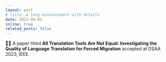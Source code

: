 ```yaml
---
layout: post
# title: A long announcement with details
date: 2023-09-01
inline: true
related_posts: false
---
```


✍🏼 A paper titled <b>All Translation Tools Are Not Equal: Investigating the Quality of Language Translation for Forced Migration</b> accepted at DSAA 2023, IEEE.

